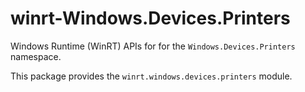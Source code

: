 <!-- warning: Please don't edit this file. It was automatically generated. -->

# winrt-Windows.Devices.Printers

Windows Runtime (WinRT) APIs for for the `Windows.Devices.Printers` namespace.

This package provides the `winrt.windows.devices.printers` module.
